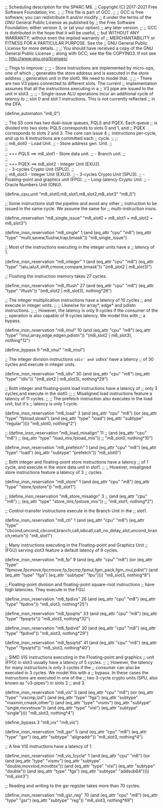 ;; Scheduling description for the SPARC M8.
;;   Copyright (C) 2017-2021 Free Software Foundation, Inc.
;;
;; This file is part of GCC.
;;
;; GCC is free software; you can redistribute it and/or modify
;; it under the terms of the GNU General Public License as published by
;; the Free Software Foundation; either version 3, or (at your option)
;; any later version.
;;
;; GCC is distributed in the hope that it will be useful,
;; but WITHOUT ANY WARRANTY; without even the implied warranty of
;; MERCHANTABILITY or FITNESS FOR A PARTICULAR PURPOSE.  See the
;; GNU General Public License for more details.
;;
;; You should have received a copy of the GNU General Public License
;; along with GCC; see the file COPYING3.  If not see
;; <http://www.gnu.org/licenses/>.

;; Thigs to improve:
;;
;; - Store instructions are implemented by micro-ops, one of which
;;   generates the store address and is executed in the store address
;;   generation unit in the slot0.  We need to model that.
;;
;; - There are two V3 pipes connected to different slots.  The current
;;   implementation assumes that all the instructions executing in a
;;   V3 pipe are issued to the unit in slot3.
;;
;; - Single-issue ALU operations incur an additional cycle of latency to
;;   slot 0 and slot 1 instructions.  This is not currently reflected
;;   in the DFA.

(define_automaton "m8_0")

;; The S5 core has two dual-issue queues, PQLS and PQEX.  Each queue
;; is divided into two slots: PQLS corresponds to slots 0 and 1, and
;; PQEX corresponds to slots 2 and 3.  The core can issue 4
;; instructions per-cycle, and up to 4 instructions are committed each
;; cycle.
;;
;;                            
;;                   m8_slot0  - Load Unit.
;;                             - Store address gen. Unit.
;;                                                       
;;                            
;;   === PQLS ==>    m8_slot1  - Store data unit.
;;                             - Branch unit.
;;                                            
;;                             
;;   === PQEX ==>    m8_slot2  - Integer Unit (EXU2).                     
;;                             - 3-cycles Crypto Unit (SPU2).
;;                                                     
;;                   m8_slot3  - Integer Unit (EXU3).
;;                             - 3-cycles Crypto Unit (SPU3).
;;                             - Floating-point and graphics unit (FPG).
;;                             - Long-latency Crypto Unit.
;;                             - Oracle Numbers Unit (ONU).

(define_cpu_unit "m8_slot0,m8_slot1,m8_slot2,m8_slot3" "m8_0")

;; Some instructions stall the pipeline and avoid any other
;; instruction to be issued in the same cycle.  We assume the same for
;; multi-instruction insns.

(define_reservation "m8_single_issue" "m8_slot0 + m8_slot1 + m8_slot2 + m8_slot3")

(define_insn_reservation "m8_single" 1
  (and (eq_attr "cpu" "m8")
       (eq_attr "type" "multi,savew,flushw,trap,bmask"))
  "m8_single_issue")

;; Most of the instructions executing in the integer units have a
;; latency of 1.

(define_insn_reservation "m8_integer" 1
  (and (eq_attr "cpu" "m8")
       (eq_attr "type" "ialu,ialuX,shift,cmove,compare,bmask"))
  "(m8_slot2 | m8_slot3)")

;; Flushing the instruction memory takes 27 cycles.


(define_insn_reservation "m8_iflush" 27
  (and (eq_attr "cpu" "m8")
       (eq_attr "type" "iflush"))
  "(m8_slot2 | m8_slot3), nothing*26")

;; The integer multiplication instructions have a latency of 10 cycles
;; and execute in integer units.
;;
;; Likewise for array*, edge* and pdistn instructions.
;;
;; However, the latency is only 9 cycles if the consumer of the
;; operation is also capable of 9 cycles latency.  We model this with
;; a bypass.

(define_insn_reservation "m8_imul" 10
  (and (eq_attr "cpu" "m8")
       (eq_attr "type" "imul,array,edge,edgen,pdistn"))
  "(m8_slot2 | m8_slot3), nothing*12")

(define_bypass 9 "m8_imul" "m8_imul")

;; The integer division instructions `sdiv' and `udivx' have a latency
;; of 30 cycles and execute in integer units.

(define_insn_reservation "m8_idiv" 30
  (and (eq_attr "cpu" "m8")
       (eq_attr "type" "idiv"))
  "(m8_slot2 | m8_slot3), nothing*29")

;; Both integer and floating-point load instructions have a latency of
;; only 3 cycles,and execute in the slot0.
;;
;; Misaligned load instructions feature a latency of 11 cycles.
;;
;; The prefetch instruction also executes in the load unit, but it's
;; latency is only 1 cycle.

(define_insn_reservation "m8_load" 3
  (and (eq_attr "cpu" "m8")
       (ior (eq_attr "type" "fpload,sload")
            (and (eq_attr "type" "load")
                 (eq_attr "subtype" "regular"))))
  "m8_slot0, nothing*2")

;; (define_insn_reservation "m8_load_misalign" 11
;;  (and (eq_attr "cpu" "m8")
;;       (eq_attr "type" "load_mis,fpload_mis"))
;;  "m8_slot0, nothing*10")

(define_insn_reservation "m8_prefetch" 1
  (and (eq_attr "cpu" "m8")
       (eq_attr "type" "load")
       (eq_attr "subtype" "prefetch"))
  "m8_slot0")

;; Both integer and floating-point store instructions have a latency
;; of 1 cycle, and execute in the store data unit in slot1.
;;
;; However, misaligned store instructions feature a latency of 3
;; cycles.

(define_insn_reservation "m8_store" 1
  (and (eq_attr "cpu" "m8")
       (eq_attr "type" "store,fpstore"))
  "m8_slot1")

;; (define_insn_reservation "m8_store_misalign" 3
;;   (and (eq_attr "cpu" "m8")
;;        (eq_attr "type" "store_mis,fpstore_mis"))
;;   "m8_slot1, nothing*2")

;; Control-transfer instructions execute in the Branch Unit in the
;; slot1.

(define_insn_reservation "m8_cti" 1
  (and (eq_attr "cpu" "m8")
       (eq_attr "type" "cbcond,uncond_cbcond,branch,call,sibcall,call_no_delay_slot,uncond_branch,return"))
  "m8_slot1")

;; Many instructions executing in the Floating-point and Graphics Unit
;; (FGU) serving slot3 feature a default latency of 9 cycles.

(define_insn_reservation "m8_fp" 9
  (and (eq_attr "cpu" "m8")
       (ior (eq_attr "type" "fpmove,fpcmove,fpcrmove,fp,fpcmp,fpmul,fgm_pack,fgm_mul,pdist")
            (and (eq_attr "type" "fga")
                 (eq_attr "subtype" "fpu"))))
  "m8_slot3, nothing*8")

;; Floating-point division and floating-point square-root instructions
;; have high latencies.  They execute in the FGU.

(define_insn_reservation "m8_fpdivs" 26
  (and (eq_attr "cpu" "m8")
       (eq_attr "type" "fpdivs"))
  "m8_slot3, nothing*25")

(define_insn_reservation "m8_fpsqrts" 33
  (and (eq_attr "cpu" "m8")
       (eq_attr "type" "fpsqrts"))
  "m8_slot3, nothing*32")

(define_insn_reservation "m8_fpdivd" 30
  (and (eq_attr "cpu" "m8")
       (eq_attr "type" "fpdivd"))
  "m8_slot3, nothing*29")

(define_insn_reservation "m8_fpsqrtd" 41
  (and (eq_attr "cpu" "m8")
       (eq_attr "type" "fpsqrtd"))
  "m8_slot3, nothing*40")

;; SIMD VIS instructions executing in the Floating-point and graphics
;; unit (FPG) in slot3 usually have a latency of 5 cycles.
;;
;; However, the latency for many instructions is only 3 cycles if the
;; consumer can also be executed in 3 cycles.  We model this with a
;; bypass.  In these cases the instructions are executed in one of the
;; two 3-cycle crypto units (SPU, also known as "v3-pipes") in slots 2
;; and 3.

(define_insn_reservation "m8_vis" 5
  (and (eq_attr "cpu" "m8")
       (ior (eq_attr "type" "viscmp,lzd")
            (and (eq_attr "type" "fga")
                 (eq_attr "subtype" "maxmin,cmask,other"))
            (and (eq_attr "type" "vismv")
                 (eq_attr "subtype" "single,movstouw"))
            (and (eq_attr "type" "visl")
                 (eq_attr "subtype" "single"))))
  "m8_slot3, nothing*4")

(define_bypass 3 "m8_vis" "m8_vis")

(define_insn_reservation "m8_gsr" 5
  (and (eq_attr "cpu" "m8")
       (eq_attr "type" "gsr")
       (eq_attr "subtype" "alignaddr"))
  "m8_slot3, nothing*4")

;; A few VIS instructions have a latency of 1.

(define_insn_reservation "m8_vis_1cycle" 1
  (and (eq_attr "cpu" "m8")
       (ior (and (eq_attr "type" "vismv")
                 (eq_attr "subtype" "double,movxtod,movdtox"))
            (and (eq_attr "type" "visl")
                 (eq_attr "subtype" "double"))
            (and (eq_attr "type" "fga")
                 (eq_attr "subtype" "addsub64"))))
  "m8_slot3")

;; Reading and writing to the gsr register takes more than 70 cycles.

(define_insn_reservation "m8_gsr_reg" 70
  (and (eq_attr "cpu" "m8")
       (eq_attr "type" "gsr")
       (eq_attr "subtype" "reg"))
  "m8_slot3, nothing*69")
